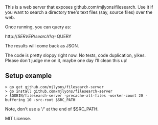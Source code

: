 This is a web server that exposes github.com/mjlyons/filesearch. Use it if you want
to search a directory tree's text files (say, source files) over the web.

Once running, you can query as:

http://$SERVER/search?q=$QUERY

The results will come back as JSON.

The code is pretty sloppy right now. No tests, code duplication, yikes. Please don't judge me on it, maybe one day
I'll clean this up!

## Setup example

```
> go get github.com/mjlyons/filesearch-server
> go install github.com/mjlyons/filesearch-server
> $GOBIN/filesearch-server -precache-all-files -worker-count 20 -buffering 10 -src-root $SRC_PATH
```

Note, don't use a '/' at the end of $SRC_PATH.

MIT License.

